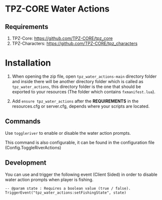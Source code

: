 # TPZ-CORE Water Actions

## Requirements

1. TPZ-Core: https://github.com/TPZ-CORE/tpz_core
2. TPZ-Characters: https://github.com/TPZ-CORE/tpz_characters

# Installation

1. When opening the zip file, open `tpz_water_actions-main` directory folder and inside there will be another directory folder which is called as `tpz_water_actions`, this directory folder is the one that should be exported to your resources (The folder which contains `fxmanifest.lua`).

2. Add `ensure tpz_water_actions` after the **REQUIREMENTS** in the resources.cfg or server.cfg, depends where your scripts are located.

## Commands

Use `toggleriver` to enable or disable the water action prompts. 

This command is also configurable, it can be found in the configuration file (Config.ToggleRiverActions)

## Development

You can use and trigger the following event (Client Sided) in order to disable water action prompts when player is fishing.

```
-- @param state : Requires a boolean value (true / false). 
TriggerEvent("tpz_water_actions:setFishingState", state)
```
